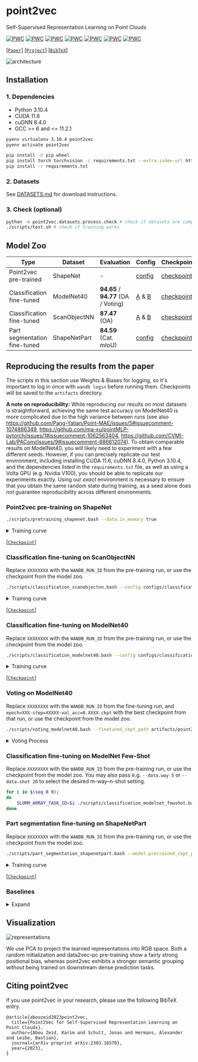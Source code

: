 # point2vec

Self-Supervised Representation Learning on Point Clouds

[![PWC](https://img.shields.io/endpoint.svg?url=https://paperswithcode.com/badge/point2vec-for-self-supervised-representation/3d-point-cloud-classification-on-modelnet40)](https://paperswithcode.com/sota/3d-point-cloud-classification-on-modelnet40?p=point2vec-for-self-supervised-representation)
[![PWC](https://img.shields.io/endpoint.svg?url=https://paperswithcode.com/badge/point2vec-for-self-supervised-representation/3d-point-cloud-classification-on-scanobjectnn)](https://paperswithcode.com/sota/3d-point-cloud-classification-on-scanobjectnn?p=point2vec-for-self-supervised-representation)
[![PWC](https://img.shields.io/endpoint.svg?url=https://paperswithcode.com/badge/point2vec-for-self-supervised-representation/3d-part-segmentation-on-shapenet-part)](https://paperswithcode.com/sota/3d-part-segmentation-on-shapenet-part?p=point2vec-for-self-supervised-representation)
[![PWC](https://img.shields.io/endpoint.svg?url=https://paperswithcode.com/badge/point2vec-for-self-supervised-representation/few-shot-3d-point-cloud-classification-on-3)](https://paperswithcode.com/sota/few-shot-3d-point-cloud-classification-on-3?p=point2vec-for-self-supervised-representation)
[![PWC](https://img.shields.io/endpoint.svg?url=https://paperswithcode.com/badge/point2vec-for-self-supervised-representation/few-shot-3d-point-cloud-classification-on-4)](https://paperswithcode.com/sota/few-shot-3d-point-cloud-classification-on-4?p=point2vec-for-self-supervised-representation)
[![PWC](https://img.shields.io/endpoint.svg?url=https://paperswithcode.com/badge/point2vec-for-self-supervised-representation/few-shot-3d-point-cloud-classification-on-1)](https://paperswithcode.com/sota/few-shot-3d-point-cloud-classification-on-1?p=point2vec-for-self-supervised-representation)
[![PWC](https://img.shields.io/endpoint.svg?url=https://paperswithcode.com/badge/point2vec-for-self-supervised-representation/few-shot-3d-point-cloud-classification-on-2)](https://paperswithcode.com/sota/few-shot-3d-point-cloud-classification-on-2?p=point2vec-for-self-supervised-representation)

[[`Paper`](https://arxiv.org/abs/2303.16570)] [[`Project`](https://point2vec.ka.codes)] [[`BibTeX`](#citing-point2vec)]

![architecture](https://user-images.githubusercontent.com/7303830/229210206-3df19b2c-f0bf-46ee-b0c2-d1ec1a3123d4.png)

## Installation

### 1. Dependencies

- Python 3.10.4
- CUDA 11.6
- cuDNN 8.4.0
- GCC >= 6 and <= 11.2.1

```bash
pyenv virtualenv 3.10.4 point2vec
pyenv activate point2vec

pip install -U pip wheel
pip install torch torchvision -c requirements.txt --extra-index-url https://download.pytorch.org/whl/cu116
pip install -r requirements.txt
```

### 2. Datasets

See [DATASETS.md](DATASETS.md) for download instructions.

### 3. Check (optional)

```bash
python -m point2vec.datasets.process.check # check if datasets are complete
./scripts/test.sh # check if training works
```

## Model Zoo

| Type                         | Dataset      | Evaluation                          | Config                                                                                       | Checkpoint                                                                                                                                    |
| ---------------------------- | ------------ | ----------------------------------- | -------------------------------------------------------------------------------------------- | --------------------------------------------------------------------------------------------------------------------------------------------- |
| Point2vec pre-trained        | ShapeNet     | -                                   | [config](configs/pretraining/shapenet.yaml)                                                  | [checkpoint](https://github.com/kabouzeid/point2vec/releases/download/paper/pre_point2vec-epoch.799-step.64800.ckpt)                          |
| Classification fine-tuned    | ModelNet40   | **94.65** / **94.77** (OA / Voting) | [A](configs/classification/modelnet40.yaml) & [B](configs/classification/_pretrained.yaml)   | [checkpoint](https://github.com/kabouzeid/point2vec/releases/download/paper/fine_modelnet40-epoch.125-step.38682-val_acc.0.9465.ckpt)         |
| Classification fine-tuned    | ScanObjectNN | **87.47** (OA)                      | [A](configs/classification/scanobjectnn.yaml) & [B](configs/classification/_pretrained.yaml) | [checkpoint](https://github.com/kabouzeid/point2vec/releases/download/paper/fine_scanobjectnn-epoch.146-step.52332-val_acc.0.8747.ckpt)       |
| Part segmentation fine-tuned | ShapeNetPart | **84.59** (Cat. mIoU)               | [config](configs/part_segmentation/shapenetpart.yaml)                                        | [checkpoint](https://github.com/kabouzeid/point2vec/releases/download/paper/fine_shapenetpart-epoch.288-step.252586-val_cat_miou.0.8459.ckpt) |

## Reproducing the results from the paper

The scripts in this section use Weights & Biases for logging, so it's important to log in once with `wandb login` before running them.
Checkpoints will be saved to the `artifacts` directory.

**A note on reproducibility:**
While reproducing our results on most datasets is straightforward, achieving the same test accuracy on ModelNet40 is more complicated due to the high variance between runs (see also https://github.com/Pang-Yatian/Point-MAE/issues/5#issuecomment-1074886349, https://github.com/ma-xu/pointMLP-pytorch/issues/1#issuecomment-1062563404, https://github.com/CVMI-Lab/PAConv/issues/9#issuecomment-886612074).
To obtain comparable results on ModelNet40, you will likely need to experiment with a few different seeds.
However, if you can precisely replicate our test environment, including installing CUDA 11.6, cuDNN 8.4.0, Python 3.10.4, and the dependencies listed in the `requirements.txt` file, as well as using a Volta GPU (e.g. Nvidia V100), you should be able to replicate our experiments exactly.
Using our _exact_ environment is necessary to ensure that you obtain the same random state during training, as a seed alone does _not_ guarantee reproducibility across different environments.

### Point2vec pre-training on ShapeNet

```bash
./scripts/pretraining_shapenet.bash --data.in_memory true
```

<details>
<summary>Training curve</summary>

![pre-training](https://user-images.githubusercontent.com/7303830/230649527-8ccd2af9-6c3f-4495-8c58-5854aa2a3304.png)

</details>

[[`Checkpoint`](https://github.com/kabouzeid/point2vec/releases/download/paper/pre_point2vec-epoch.799-step.64800.ckpt)]

### Classification fine-tuning on ScanObjectNN

Replace `XXXXXXXX` with the `WANDB_RUN_ID` from the pre-training run, or use the checkpoint from the model zoo.

```bash
./scripts/classification_scanobjectnn.bash --config configs/classification/_pretrained.yaml --model.pretrained_ckpt_path artifacts/point2vec-Pretraining-ShapeNet/XXXXXXXX/checkpoints/epoch=799-step=64800.ckpt
```

<details>
<summary>Training curve</summary>

![scanobjectnn](https://user-images.githubusercontent.com/7303830/230649569-b68d5389-3164-4b51-a31c-e512c3d9234b.png)

</details>

[[`Checkpoint`](https://github.com/kabouzeid/point2vec/releases/download/paper/fine_scanobjectnn-epoch.146-step.52332-val_acc.0.8747.ckpt)]

### Classification fine-tuning on ModelNet40

Replace `XXXXXXXX` with the `WANDB_RUN_ID` from the pre-training run, or use the checkpoint from the model zoo.

```bash
./scripts/classification_modelnet40.bash --config configs/classification/_pretrained.yaml --model.pretrained_ckpt_path artifacts/point2vec-Pretraining-ShapeNet/XXXXXXXX/checkpoints/epoch=799-step=64800.ckpt --seed_everything 1
```

<details>
<summary>Training curve</summary>

![modelnet40](https://user-images.githubusercontent.com/7303830/230651790-3fa5c959-5a7f-4e35-b219-1424a21b9c2d.png)

</details>

[[`Checkpoint`](https://github.com/kabouzeid/point2vec/releases/download/paper/fine_modelnet40-epoch.125-step.38682-val_acc.0.9465.ckpt)]

### Voting on ModelNet40

Replace `XXXXXXXX` with the `WANDB_RUN_ID` from the fine-tuning run, and `epoch=XXX-step=XXXXX-val_acc=0.XXXX.ckpt` with the best checkpoint from that run, or use the checkpoint from the model zoo.

```bash
./scripts/voting_modelnet40.bash --finetuned_ckpt_path artifacts/point2vec-Pretraining-ShapeNet/XXXXXXXX/checkpoints/epoch=XXX-step=XXXXX-val_acc=0.XXXX.ckpt
```

<details>
<summary>Voting Process</summary>

![voting](https://user-images.githubusercontent.com/7303830/230651975-d356919d-b1ba-40a8-9d92-60b107f10e8d.png)

</details>

### Classification fine-tuning on ModelNet Few-Shot

Replace `XXXXXXXX` with the `WANDB_RUN_ID` from the pre-training run, or use the checkpoint from the model zoo.
You may also pass e.g. `--data.way 5` or `--data.shot 20` to select the desired m-way&ndash;n-shot setting.

```bash
for i in $(seq 0 9);
do
    SLURM_ARRAY_TASK_ID=$i ./scripts/classification_modelnet_fewshot.bash --model.pretrained_ckpt_path artifacts/point2vec-Pretraining-ShapeNet/XXXXXXXX/checkpoints/epoch=799-step=64800.ckpt
done
```

### Part segmentation fine-tuning on ShapeNetPart

Replace `XXXXXXXX` with the `WANDB_RUN_ID` from the pre-training run, or use the checkpoint from the model zoo.

```bash
./scripts/part_segmentation_shapenetpart.bash --model.pretrained_ckpt_path artifacts/point2vec-Pretraining-ShapeNet/XXXXXXXX/checkpoints/epoch=799-step=64800.ckpt
```

<details>
<summary>Training curve</summary>

![shapenetpart](https://user-images.githubusercontent.com/7303830/230651811-bd029146-aa30-4903-b011-5a0a8475cdda.png)

</details>

[[`Checkpoint`](https://github.com/kabouzeid/point2vec/releases/download/paper/fine_shapenetpart-epoch.288-step.252586-val_cat_miou.0.8459.ckpt)]

### Baselines

<details>

<summary>Expand</summary>

#### Data2vec&ndash;pc

Replace the pre-training step with:

```bash
./scripts/pretraining_shapenet.bash --data.in_memory true --model.learning_rate 2e-3 --model.decoder false --trainer.devices 2 --data.batch_size 1024 --model.fix_estimated_stepping_batches 16000
```

If you only have a single GPU (and enough VRAM), you may replace `--trainer.devices 2 --data.batch_size 1024 --model.fix_estimated_stepping_batches 16000` with `--data.batch_size 2048`.

[[`Checkpoint`](https://github.com/kabouzeid/point2vec/releases/download/paper/pre_data2vec-epoch.799-step.16000.ckpt)]

#### From scratch

Skip the pre-training step, and omit all occurences of `--config configs/classification/_pretrained.yaml` and `--model.pretrained_ckpt_path ...`.

</details>

## Visualization

![representations](https://user-images.githubusercontent.com/7303830/230671271-b8bb7dbb-1d21-4391-93f9-631d645587c0.png)

We use PCA to project the learned representations into RGB space.
Both a random initialization and data2vec&ndash;pc pre-training show a fairly strong positional bias, whereas point2vec exhibits a stronger semantic grouping without being trained on downstream dense prediction tasks.

## Citing point2vec

If you use point2vec in your research, please use the following BibTeX entry.

```
@article{abouzeid2023point2vec,
  title={Point2Vec for Self-Supervised Representation Learning on Point Clouds},
  author={Abou Zeid, Karim and Schult, Jonas and Hermans, Alexander and Leibe, Bastian},
  journal={arXiv preprint arXiv:2303.16570},
  year={2023},
}
```
